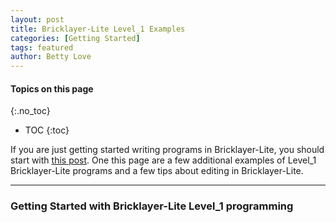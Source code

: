 ```yaml
---
layout: post
title: Bricklayer-Lite Level_1 Examples
categories: [Getting Started]
tags: featured
author: Betty Love
---
```


#### Topics on this page
{:.no_toc}
* TOC
{:toc}

If you are just getting started writing programs in Bricklayer-Lite, you should start with [this post](/getting-started-with-bricklayer-lite-level-1).  One this page are a few additional examples of Level_1 Bricklayer-Lite programs and a few tips about editing in Bricklayer-Lite.

***

### Getting Started with Bricklayer-Lite Level_1 programming
